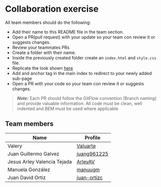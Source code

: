 # Collaboration exercise

All team members should do the following:

- Add their name to this README file in the team section.
- Open a PR(pull request) with your update so your team con review it or suggests changes.
- Review your teammates PRs
- Create a folder with their name.
- Inside the previously created folder create an `index.html` and `style.css` file.
- Replicate the look shown [here](https://i.pinimg.com/originals/4d/10/0c/4d100c00da0b572171b083c35202b114.png)
- Add and anchor tag in the main index to redirect to your newly added sub-page
- Open a PR with your code so your team con review it or suggests changes.

> **_Note:_**
> Each PR should follow the GitFlow convention (Branch naming) and provide valuable information.
> All code must be clean, well indented and _BEM_ must be used where applicable

## Team members

| Name                        | Profile                                       |
| --------------------------- | --------------------------------------------- |
| Valery                      | [Valuarte](https://github.com/valuarte)       |
| Juan Guillermo Galvez       | [juang961225](https://github.com/juang961225) |
| Jesus Arley Valencia Tejada | [ArleyAV](https://github.com/ArleyAV)         |
| Manuela González            | [manuugm](https://github.com/manuugm)         |
| Juan David Ortiz            | [juan-ortizc](https://github.com/juan-ortizc) |
